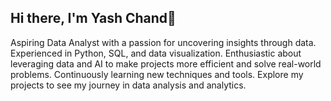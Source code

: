 ## Hi there, I'm Yash Chand👋
Aspiring Data Analyst with a passion for uncovering insights through data. Experienced in Python, SQL, and data visualization. Enthusiastic about leveraging data and AI to make projects more efficient and solve real-world problems. Continuously learning new techniques and tools. Explore my projects to see my journey in data analysis and analytics.

